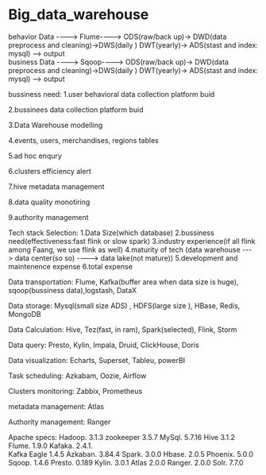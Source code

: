 # Big_data_warehouse
behavior Data ----> Flume----> ODS(raw/back up)-> DWD(data preprocess and cleaning)->DWS(daily ) DWT(yearly)-> ADS(stast and index: mysql) --> output  
business Data ----> Sqoop----> ODS(raw/back up)-> DWD(data preprocess and cleaning)->DWS(daily ) DWT(yearly)-> ADS(stast and index: mysql) --> output


bussiness need:
1.user behavioral data collection platform buid

2.bussinees data collection platform buid

3.Data Warehouse modelling

4.events, users, merchandises, regions tables

5.ad hoc enqury

6.clusters efficiency alert 

7.hive metadata management

8.data quality monotiring 

9.authority management


Tech stack Selection:
1.Data Size(which database)
2.bussiness need(effectiveness:fast flink or slow spark)
3.industry experience(if all flink among Faang, we use flink as well)
4.maturity of tech (data warehouse ---> data center(so so) ----> data lake(not mature))
5.development and maintenence expense
6.total expense


Data transportation: 
Flume, Kafka(buffer area when data size is huge), sqoop(bussiness data),logstash, DataX

Data storage:
Mysql(small size ADS) , HDFS(large size ), HBase, Redis, MongoDB

Data Calculation:
Hive, Tez(fast, in ram), Spark(selected), Flink, Storm

Data query:
Presto, Kylin, Impala, Druid, ClickHouse, Doris

Data visualization:
Echarts, Superset, Tableu, powerBI

Task scheduling:
Azkabam, Oozie, Airflow

Clusters monitoring:
Zabbix, Prometheus

metadata management:
Atlas

Authority management:
Ranger

Apache specs:
Hadoop.      3.1.3
zookeeper    3.5.7
MySql.       5.7.16
Hive         3.1.2
Flume.       1.9.0
Kafaka.      2.4.1.    
Kafka Eagle  1.4.5
Azkaban.     3.84.4
Spark.       3.0.0
Hbase.       2.0.5
Phoenix.     5.0.0
Sqoop.       1.4.6
Presto.      0.189
Kylin.       3.0.1
Atlas        2.0.0
Ranger.      2.0.0
Solr.        7.7.0
